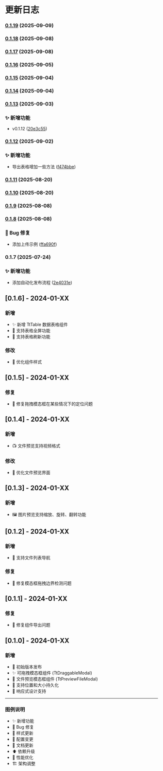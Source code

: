 # 更新日志


### [0.1.19](https://github.com/HuareuT/tt-components/compare/v0.1.18...v0.1.19) (2025-09-09)

### [0.1.18](https://github.com/HuareuT/tt-components/compare/v0.1.17...v0.1.18) (2025-09-08)

### [0.1.17](https://github.com/HuareuT/tt-components/compare/v0.1.16...v0.1.17) (2025-09-08)

### [0.1.16](https://github.com/HuareuT/tt-components/compare/v0.1.15...v0.1.16) (2025-09-05)

### [0.1.15](https://github.com/HuareuT/tt-components/compare/v0.1.14...v0.1.15) (2025-09-04)

### [0.1.14](https://github.com/HuareuT/tt-components/compare/v0.1.13...v0.1.14) (2025-09-04)

### [0.1.13](https://github.com/HuareuT/tt-components/compare/v0.1.12...v0.1.13) (2025-09-03)


### ✨ 新增功能

* v0.1.12 ([20e3c55](https://github.com/HuareuT/tt-components/commit/20e3c55c8644ac843e9aed13b5ae20f1ee460a9e))

### [0.1.12](https://github.com/HuareuT/tt-components/compare/v0.1.11...v0.1.12) (2025-09-02)


### ✨ 新增功能

* 导出表格增加一些方法 ([f474bbe](https://github.com/HuareuT/tt-components/commit/f474bbe0b3ee2eeee181f065ea6335b430026ebd))

### [0.1.11](https://github.com/HuareuT/tt-components/compare/v0.1.10...v0.1.11) (2025-08-20)

### [0.1.10](https://github.com/HuareuT/tt-components/compare/v0.1.9...v0.1.10) (2025-08-20)

### [0.1.9](https://github.com/HuareuT/tt-components/compare/v0.1.8...v0.1.9) (2025-08-08)

### [0.1.8](https://github.com/HuareuT/tt-components/compare/v0.1.7...v0.1.8) (2025-08-08)


### 🐛 Bug 修复

* 添加上传示例 ([ffa690f](https://github.com/HuareuT/tt-components/commit/ffa690f27ed506215e42c2fe2c263ca6691b1509))

### 0.1.7 (2025-07-24)


### ✨ 新增功能

* 添加自动化发布流程 ([2e4031e](https://github.com/HuareuT/tt-components/commit/2e4031e0fc145292752f068e03894261b7c577c1))

## [0.1.6] - 2024-01-XX

### 新增

- ✨ 新增 TtTable 数据表格组件
- 🎯 支持表格全屏功能
- 🔄 支持表格刷新功能

### 修改

- 💄 优化组件样式

## [0.1.5] - 2024-01-XX

### 修复

- 🐛 修复拖拽模态框在某些情况下的定位问题

## [0.1.4] - 2024-01-XX

### 新增

- 📺 文件预览支持视频格式

### 修改

- 🎨 优化文件预览界面

## [0.1.3] - 2024-01-XX

### 新增

- 🖼️ 图片预览支持缩放、旋转、翻转功能

## [0.1.2] - 2024-01-XX

### 新增

- 📁 支持文件列表导航

### 修复

- 🐛 修复模态框拖拽边界检测问题

## [0.1.1] - 2024-01-XX

### 修复

- 🐛 修复组件导出问题

## [0.1.0] - 2024-01-XX

### 新增

- 🎉 初始版本发布
- ✨ 可拖拽模态框组件 (TtDraggableModal)
- 📁 文件预览模态框组件 (TtPreviewFileModal)
- 💾 支持位置和大小持久化
- 📱 响应式设计支持

---

### 图例说明

- ✨ 新增功能
- 🐛 Bug 修复
- 💄 样式更新
- 🔧 配置变更
- 📖 文档更新
- ⬆️ 依赖升级
- 🚀 性能优化
- 🏗️ 架构调整
